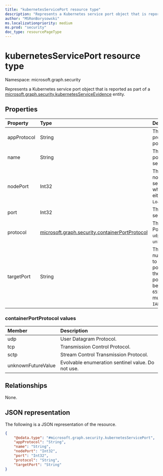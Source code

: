 ```yaml
---
title: "kubernetesServicePort resource type"
description: "Represents a Kubernetes service port object that is reported as part of a kubernetesServiceEvidence entity."
author: "MSRonBorysowski"
ms.localizationpriority: medium
ms.prod: "security"
doc_type: resourcePageType
---
```


# kubernetesServicePort resource type

Namespace: microsoft.graph.security

Represents a Kubernetes service port object that is reported as part of a [microsoft.graph.security.kubernetesServiceEvidence](./security-kubernetesserviceevidence.md) entity.


## Properties

| Property    | Type                                                                            | Description                                                                                                                                                             |
|:------------|:--------------------------------------------------------------------------------|:------------------------------------------------------------------------------------------------------------------------------------------------------------------------|
| appProtocol | String                                                                          | The application protocol for this port.                                                                                                                                 |
| name        | String                                                                          | The name of this port within the service.                                                                                                                               |
| nodePort    | Int32                                                                           | The port on each node on which this service is exposed when the type is either `NodePort` or `LoadBalancer`.                                                            |
| port        | Int32                                                                           | The port that this service exposes.                                                                                                                                     |
| protocol    | [microsoft.graph.security.containerPortProtocol](#containerportprotocol-values) | The protocol name. Possible values are: `udp`, `tcp`, `sctp`, `unknownFutureValue`.                                                                                     |
| targetPort  | String                                                                          | The name or number of the port to access on the pods targeted by the service. The port number must be in the range `1` to `65535`. The name must be an `IANA_SVC_NAME`. |

### containerPortProtocol values

| Member             | Description                                       |
|:-------------------|:--------------------------------------------------|
| udp                | User Datagram Protocol.                           |
| tcp                | Transmission Control Protocol.                    |
| sctp               | Stream Control Transmission Protocol.             |
| unknownFutureValue | Evolvable enumeration sentinel value. Do not use. |

## Relationships

None.

## JSON representation

The following is a JSON representation of the resource.
<!-- {
  "blockType": "resource",
  "@odata.type": "microsoft.graph.security.kubernetesServicePort"
}
-->
``` json
{
    "@odata.type": "#microsoft.graph.security.kubernetesServicePort",
    "appProtocol": "String",
    "name": "String",
    "nodePort": "Int32",
    "port": "Int32",
    "protocol": "String",
    "targetPort": "String"
}
```
